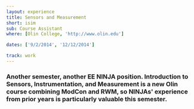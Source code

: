 ```yaml
---
layout: experience
title: Sensors and Measurement
short: isim
sub: Course Assistant
where: [Olin College, 'http://www.olin.edu']

dates: ['9/2/2014', '12/12/2014']

track: work
---
```


### Another semester, another EE NINJA position. Introduction to Sensors, Instrumentation, and Measurement is a new Olin course combining ModCon and RWM, so NINJAs' experience from prior years is particularly valuable this semester.
